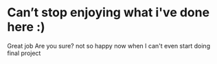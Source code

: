 # Can’t stop enjoying what i've done here :)
Great job
Are you sure? not so happy now when I can't even start doing final project